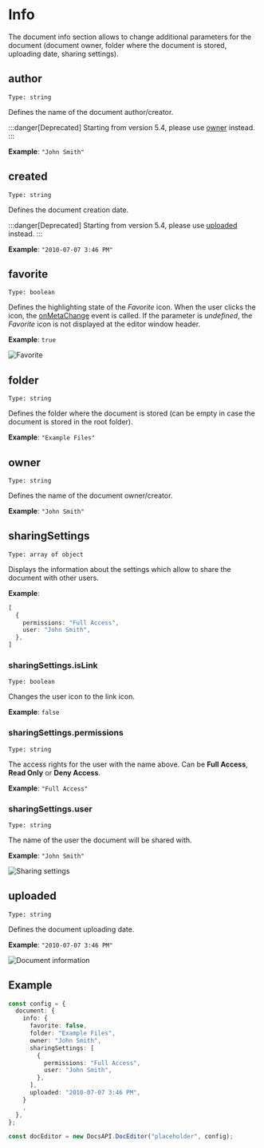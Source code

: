 # Info

The document info section allows to change additional parameters for the document (document owner, folder where the document is stored, uploading date, sharing settings).

## author

`Type: string`

Defines the name of the document author/creator.

:::danger[Deprecated]
Starting from version 5.4, please use [owner](#owner) instead.
:::

**Example**: `"John Smith"`

## created

`Type: string`

Defines the document creation date.

:::danger[Deprecated]
Starting from version 5.4, please use [uploaded](#uploaded) instead.
:::

**Example**: `"2010-07-07 3:46 PM"`

## favorite

`Type: boolean`

Defines the highlighting state of the *Favorite* icon. When the user clicks the icon, the [onMetaChange](../events.md#onmetachange) event is called. If the parameter is *undefined*, the *Favorite* icon is not displayed at the editor window header.

**Example**: `true`

![Favorite](/assets/images/editor/favorite.png)

## folder

`Type: string`

Defines the folder where the document is stored (can be empty in case the document is stored in the root folder).

**Example**: `"Example Files"`

## owner

`Type: string`

Defines the name of the document owner/creator.

**Example**: `"John Smith"`

## sharingSettings

`Type: array of object`

Displays the information about the settings which allow to share the document with other users.

**Example**:

``` ts
[
  {
    permissions: "Full Access",
    user: "John Smith",
  },
]
```

### sharingSettings.isLink

`Type: boolean`

Changes the user icon to the link icon.

**Example**: `false`

### sharingSettings.permissions

`Type: string`

The access rights for the user with the name above. Can be **Full Access**, **Read Only** or **Deny Access**.

**Example**: `"Full Access"`

### sharingSettings.user

`Type: string`

The name of the user the document will be shared with.

**Example**: `"John Smith"`

![Sharing settings](/assets/images/editor/sharing_settings.png) 

## uploaded

`Type: string`

Defines the document uploading date.

**Example**: `"2010-07-07 3:46 PM"`

![Document information](/assets/images/editor/info.png)

## Example

``` ts
const config = {
  document: {
    info: {
      favorite: false,
      folder: "Example Files",
      owner: "John Smith",
      sharingSettings: [
        {
          permissions: "Full Access",
          user: "John Smith",
        },
      ],
      uploaded: "2010-07-07 3:46 PM",
    }
    ,
  },
};

const docEditor = new DocsAPI.DocEditor("placeholder", config);
```
